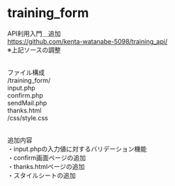 # training_form
API利用入門＿追加<br/>
https://github.com/kenta-watanabe-5098/training_api/<br/>
※上記ソースの調整<br/><br/>


ファイル構成<br/>
/training_form/<br/>
input.php<br/>
confirm.php<br/>
sendMail.php<br/>
thanks.html<br/>
/css/style.css<br/><br/>

追加内容<br/>
・input.phpの入力値に対するバリデーション機能<br/>
・confirm画面ページの追加<br/>
・thanks.htmlページの追加<br/>
・スタイルシートの追加<br/>
